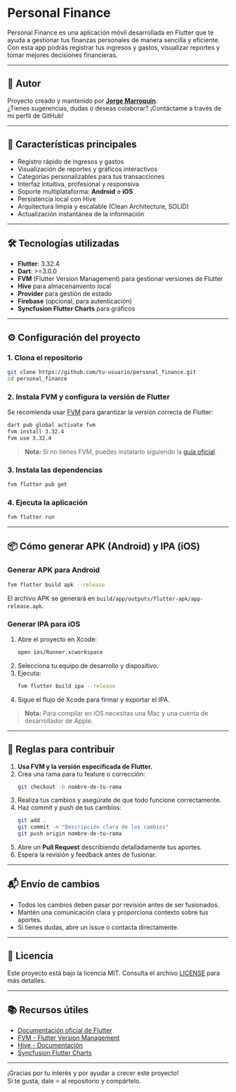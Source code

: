 # Personal Finance

Personal Finance es una aplicación móvil desarrollada en Flutter que te ayuda a gestionar tus finanzas personales de manera sencilla y eficiente. Con esta app podrás registrar tus ingresos y gastos, visualizar reportes y tomar mejores decisiones financieras.

---

## 👤 Autor

Proyecto creado y mantenido por **[Jorge Marroquín](https://github.com/GrullonDev)**.  
¿Tienes sugerencias, dudas o deseas colaborar? ¡Contáctame a través de mi perfil de GitHub!

---

## 🚀 Características principales

- Registro rápido de ingresos y gastos
- Visualización de reportes y gráficos interactivos
- Categorías personalizables para tus transacciones
- Interfaz intuitiva, profesional y responsiva
- Soporte multiplataforma: **Android** e **iOS**
- Persistencia local con Hive
- Arquitectura limpia y escalable (Clean Architecture, SOLID)
- Actualización instantánea de la información

---

## 🛠️ Tecnologías utilizadas

- **Flutter**: 3.32.4
- **Dart**: >=3.0.0
- **FVM** (Flutter Version Management) para gestionar versiones de Flutter
- **Hive** para almacenamiento local
- **Provider** para gestión de estado
- **Firebase** (opcional, para autenticación)
- **Syncfusion Flutter Charts** para gráficos

---

## ⚙️ Configuración del proyecto

### 1. Clona el repositorio

```bash
git clone https://github.com/tu-usuario/personal_finance.git
cd personal_finance
```

### 2. Instala FVM y configura la versión de Flutter

Se recomienda usar [FVM](https://fvm.app/) para garantizar la versión correcta de Flutter:

```bash
dart pub global activate fvm
fvm install 3.32.4
fvm use 3.32.4
```

> **Nota:** Si no tienes FVM, puedes instalarlo siguiendo la [guía oficial](https://fvm.app/docs/getting_started/installation/).

### 3. Instala las dependencias

```bash
fvm flutter pub get
```

### 4. Ejecuta la aplicación

```bash
fvm flutter run
```

---

## 📦 Cómo generar APK (Android) y IPA (iOS)

### Generar APK para Android

```bash
fvm flutter build apk --release
```
El archivo APK se generará en `build/app/outputs/flutter-apk/app-release.apk`.

### Generar IPA para iOS

1. Abre el proyecto en Xcode:
   ```bash
   open ios/Runner.xcworkspace
   ```
2. Selecciona tu equipo de desarrollo y dispositivo.
3. Ejecuta:
   ```bash
   fvm flutter build ipa --release
   ```
4. Sigue el flujo de Xcode para firmar y exportar el IPA.

> **Nota:** Para compilar en iOS necesitas una Mac y una cuenta de desarrollador de Apple.

---

## 📝 Reglas para contribuir

1. **Usa FVM y la versión especificada de Flutter.**
2. Crea una rama para tu feature o corrección:
   ```bash
   git checkout -b nombre-de-tu-rama
   ```
3. Realiza tus cambios y asegúrate de que todo funcione correctamente.
4. Haz commit y push de tus cambios:
   ```bash
   git add .
   git commit -m "Descripción clara de los cambios"
   git push origin nombre-de-tu-rama
   ```
5. Abre un **Pull Request** describiendo detalladamente tus aportes.
6. Espera la revisión y feedback antes de fusionar.

---

## 📬 Envío de cambios

- Todos los cambios deben pasar por revisión antes de ser fusionados.
- Mantén una comunicación clara y proporciona contexto sobre tus aportes.
- Si tienes dudas, abre un issue o contacta directamente.

---

## 📄 Licencia

Este proyecto está bajo la licencia MIT. Consulta el archivo [LICENSE](LICENSE) para más detalles.

---

## 📚 Recursos útiles

- [Documentación oficial de Flutter](https://docs.flutter.dev/)
- [FVM - Flutter Version Management](https://fvm.app/)
- [Hive - Documentación](https://docs.hivedb.dev/)
- [Syncfusion Flutter Charts](https://pub.dev/packages/syncfusion_flutter_charts)

---

¡Gracias por tu interés y por ayudar a crecer este proyecto!  
Si te gusta, dale ⭐️ al repositorio y compártelo.
